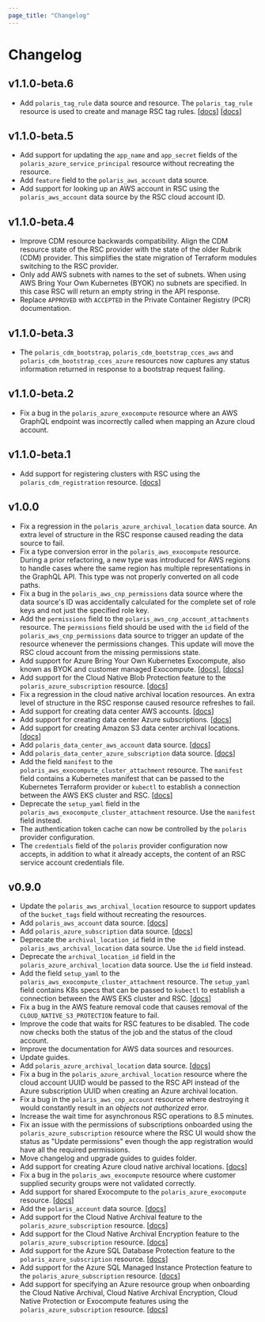 ```yaml
---
page_title: "Changelog"
---
```


# Changelog

## v1.1.0-beta.6
* Add `polaris_tag_rule` data source and resource. The `polaris_tag_rule` resource is used to create and manage RSC tag
  rules. [[docs](../data-sources/tag_rule)]  [[docs](../resources/tag_rule)]

## v1.1.0-beta.5
* Add support for updating the `app_name` and `app_secret` fields of the `polaris_azure_service_principal` resource
  without recreating the resource.
* Add `feature` field to the `polaris_aws_account` data source.
* Add support for looking up an AWS account in RSC using the `polaris_aws_account` data source by the RSC cloud account
  ID.

## v1.1.0-beta.4
* Improve CDM resource backwards compatibility. Align the CDM resource state of the RSC provider with the state of the
  older Rubrik (CDM) provider. This simplifies the state migration of Terraform modules switching to the RSC provider.
* Only add AWS subnets with names to the set of subnets. When using AWS Bring Your Own Kubernetes (BYOK) no subnets are
  specified. In this case RSC will return an empty string in the API response.
* Replace `APPROVED` with `ACCEPTED` in the Private Container Registry (PCR) documentation.

## v1.1.0-beta.3
* The `polaris_cdm_bootstrap`, `polaris_cdm_bootstrap_cces_aws` and `polaris_cdm_bootstrap_cces_azure` resources now
  captures any status information returned in response to a bootstrap request failing.

## v1.1.0-beta.2
* Fix a bug in the `polaris_azure_exocompute` resource where an AWS GraphQL endpoint was incorrectly called when mapping
  an Azure cloud account.

## v1.1.0-beta.1
* Add support for registering clusters with RSC using the `polaris_cdm_registration` resource.
  [[docs](../resources/cdm_registration)]

## v1.0.0
* Fix a regression in the `polaris_azure_archival_location` data source. An extra level of structure in the RSC response
  caused reading the data source to fail.
* Fix a type conversion error in the `polaris_aws_exocompute` resource. During a prior refactoring, a new type was
  introduced for AWS regions to handle cases where the same region has multiple representations in the GraphQL API.
  This type was not properly converted on all code paths.
* Fix a bug in the `polaris_aws_cnp_permissions` data source where the data source's ID was accidentally calculated for
  the complete set of role keys and not just the specified role key.
* Add the `permissions` field to the `polaris_aws_cnp_account_attachments` resource. The `permissions` field should be
  used with the `id` field of the `polaris_aws_cnp_permissions` data source to trigger an update of the resource
  whenever the permissions changes. This update will move the RSC cloud account from the missing permissions state.
* Add support for Azure Bring Your Own Kubernetes Exocompute, also known as BYOK and customer managed Exocompute.
  [[docs](../resources/azure_exocompute_cluster_attachment)], [[docs](../resources/azure_private_container_registry)]
* Add support for the Cloud Native Blob Protection feature to the `polaris_azure_subscription` resource.
  [[docs](../resources/azure_subscription#nested-schema-for-cloud_native_blob_protection)]
* Fix a regression in the cloud native archival location resources. An extra level of structure in the RSC response
  caused resource refreshes to fail.
* Add support for creating data center AWS accounts. [[docs](../resources/data_center_aws_account)]
* Add support for creating data center Azure subscriptions. [[docs](../resources/data_center_azure_subscription)]
* Add support for creating Amazon S3 data center archival locations.
  [[docs](../resources/data_center_archival_location_amazon_s3)]
* Add `polaris_data_center_aws_account` data source. [[docs](../data-sources/data_center_aws_account)]
* Add `polaris_data_center_azure_subscription` data source. [[docs](../data-sources/data_center_azure_subscription)]
* Add the field `manifest` to the `polaris_aws_exocompute_cluster_attachment` resource. The `manifest` field contains
  a Kubernetes manifest that can be passed to the Kubernetes Terraform provider or `kubectl` to establish a connection
  between the AWS EKS cluster and RSC. [[docs](../resources/aws_exocompute_cluster_attachment)]
* Deprecate the `setup_yaml` field in the `polaris_aws_exocompute_cluster_attachment` resource. Use the `manifest` field
  instead.
* The authentication token cache can now be controlled by the `polaris` provider configuration.
* The `credentials` field of the `polaris` provider configuration now accepts, in addition to what it already accepts,
  the content of an RSC service account credentials file.

## v0.9.0
* Update the `polaris_aws_archival_location` resource to support updates of the `bucket_tags` field without recreating
  the resources.
* Add `polaris_aws_account` data source. [[docs](../data-sources/aws_account)]
* Add `polaris_azure_subscription` data source. [[docs](../data-sources/azure_subscription)]
* Deprecate the `archival_location_id` field in the `polaris_aws_archival_location` data source. Use the `id` field
  instead.
* Deprecate the `archival_location_id` field in the `polaris_azure_archival_location` data source. Use the `id` field
  instead.
* Add the field `setup_yaml` to the `polaris_aws_exocompute_cluster_attachment` resource. The `setup_yaml` field
  contains K8s specs that can be passed to `kubectl` to establish a connection between the AWS EKS cluster and RSC.
  [[docs](../resources/aws_exocompute_cluster_attachment)]
* Fix a bug in the AWS feature removal code that causes removal of the `CLOUD_NATIVE_S3_PROTECTION` feature to fail.
* Improve the code that waits for RSC features to be disabled. The code now checks both the status of the job and the
  status of the cloud account.
* Improve the documentation for AWS data sources and resources.
* Update guides.
* Add `polaris_azure_archival_location` data source. [[docs](../data-sources/azure_archival_location)]
* Fix a bug in the `polaris_azure_archival_location` resource where the cloud account UUID would be passed to the RSC
  API instead of the Azure subscription UUID when creating an Azure archival location.
* Fix a bug in the `polaris_aws_cnp_account` resource where destroying it would constantly result in an *objects not
  authorized* error.
* Increase the wait time for asynchronous RSC operations to 8.5 minutes.
* Fix an issue with the permissions of subscriptions onboarded using the `polaris_azure_subscription` resource where
  the RSC UI would show the status as "Update permissions" even though the app registration would have all the required
  permissions.
* Move changelog and upgrade guides to guides folder.
* Add support for creating Azure cloud native archival locations. [[docs](../resources/azure_archival_location)]
* Fix a bug in the `polaris_aws_exocompute` resource where customer supplied security groups were not validated
  correctly.
* Add support for shared Exocompute to the `polaris_azure_exocompute` resource.
  [[docs](../resources/azure_exocompute#host_cloud_account_id)]
* Add the `polaris_account` data source. [[docs](../data-sources/account)]
* Add support for the Cloud Native Archival feature to the `polaris_azure_subscription` resource.
  [[docs](../resources/azure_subscription#nested-schema-for-cloud_native_archival)]
* Add support for the Cloud Native Archival Encryption feature to the `polaris_azure_subscription` resource.
  [[docs](../resources/azure_subscription#nested-schema-for-cloud_native_archival_encryption)]
* Add support for the Azure SQL Database Protection feature to the `polaris_azure_subscription` resource.
  [[docs](../resources/azure_subscription#nested-schema-for-sql_db_protection)]
* Add support for the Azure SQL Managed Instance Protection feature to the `polaris_azure_subscription` resource.
  [[docs](../resources/azure_subscription#nested-schema-for-sql_mi_protection)]
* Add support for specifying an Azure resource group when onboarding the Cloud Native Archival, Cloud Native Archival
  Encryption, Cloud Native Protection or Exocompute features using the `polaris_azure_subscription` resource.
  [[docs](../resources/azure_subscription#optional)]
